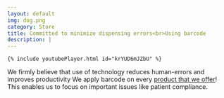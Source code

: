```yaml
---
layout: default
img: dog.png
category: Store
title: Committed to minimize dispensing errors<br>Using barcode
description: |
---
```

	{% include youtubePlayer.html id="krYUD6mJZbU" %}
  We firmly believe that use of technology reduces human-errors and improves productivity
  We apply barcode on every [product that we offer](https://www.mukundrai.com/product-list)!
  This enables us to focus on important issues like patient compliance.
